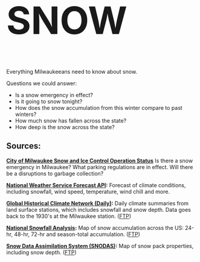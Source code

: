 <h1 style="font-size: 100px; font-weight: bolder">SNOW</h1>

Everything Milwaukeeans need to know about snow.

Questions we could answer:
- Is a snow emergency in effect?
- Is it going to snow tonight?
- How does the snow accumulation from this winter compare to past winters?
- How much snow has fallen across the state?
- How deep is the snow across the state?

## Sources:

**[City of Milwaukee Snow and Ice Control Operation Status](http://city.milwaukee.gov/mpw/divisions/operations/snowoperationstatus#.WjvjxlQ-cQ8)**
Is there a snow emergency in Milwaukee? What parking regulations are in effect. Will there be a disruptions to garbage collection?

**[National Weather Service Forecast API](https://forecast-v3.weather.gov/documentation):**
Forecast of climate conditions, including snowfall, wind speed, temperature, wind chill and more.

**[Global Historical Climate Network (Daily)](https://www.ncdc.noaa.gov/ghcn-daily-description):**
Daily climate summaries from land surface stations, which includes snowfall and snow depth. Data goes back to the 1930's at the Milwaukee station. ([FTP](https://www1.ncdc.noaa.gov/pub/data/ghcn/daily/))

**[National Snowfall Analysis](https://www.nohrsc.noaa.gov/snowfall/):**
Map of snow accumulation across the US: 24-hr, 48-hr, 72-hr and season-total accumulation. ([FTP](https://www.nohrsc.noaa.gov/snowfall/data/))

**[Snow Data Assimilation System (SNODAS)](http://nsidc.org/data/g02158):**
Map of snow pack properties, including snow depth. (<a href="ftp://sidads.colorado.edu/DATASETS/NOAA/G02158/">FTP</a>)
